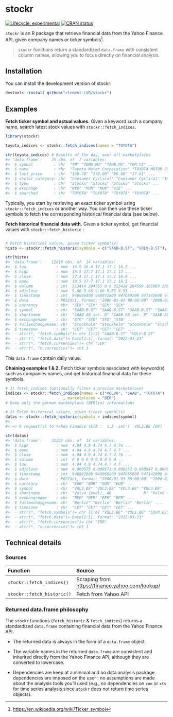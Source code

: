 
<!-- README.md is generated from README.Rmd. Please edit that file -->

# stockr

<!-- badges: start -->

[![Lifecycle:
experimental](https://img.shields.io/badge/lifecycle-experimental-orange.svg)](https://lifecycle.r-lib.org/articles/stages.html#experimental)
[![CRAN
status](https://www.r-pkg.org/badges/version/stockr)](https://CRAN.R-project.org/package=stockr)
<!-- badges: end -->

`stockr` is an R package that retrieve financial data from the Yahoo
Finance API, given company names or ticker symbols[^1].

> `stockr` functions return a standardized `data.frame` with consistent
> column names, allowing you to focus directly on financial analysis.

## Installation

You can install the development version of stockr:

``` r
devtools::install_github("clement-LVD/stockr")
```

## Examples

**Fetch ticker symbol and actual values.** Given a keyword such a
company name, search latest stock values with `stockr::fetch_indices`.

``` r
library(stockr)

toyota_indices <- stockr::fetch_indices(names = "TOYOTA")

str(toyota_indices) # Results of the day, over all marketplaces
#> 'data.frame':    25 obs. of  7 variables:
#>  $ symbol         : chr  "TM" "TOMA.MU" "TAH0.MU" "TOM.VI" ...
#>  $ name           : chr  "Toyota Motor Corporation" "TOYOTA MOTOR CORP.            R" "Toyota Industries Corp.       R" "TOYOTA MOTOR CORP" ...
#>  $ last_price     : chr  "190.70" "178.00" "86.00" "17.61" ...
#>  $ sector_category: chr  "Consumer Cyclical" "Consumer Cyclical" "Industrials" "Consumer Cyclical" ...
#>  $ type           : chr  "Stocks" "Stocks" "Stocks" "Stocks" ...
#>  $ exchange       : chr  "NYQ" "MUN" "MUN" "VIE" ...
#>  $ searched       : chr  "TOYOTA" "TOYOTA" "TOYOTA" "TOYOTA" ...
```

Typically, you start by retrieving an exact ticker symbol using
`stockr::fetch_indices` or another way. You can then use these ticker
symbols to fetch the corresponding historical financial data (see
below).

**Fetch historical financial data with.** Given a ticker symbol, get
financial values with `stockr::fetch_historic` :

``` r

# Fetch historical values, given ticker symbol(s)
histo <- stockr::fetch_historic(symbols = c("SAAB-B.ST", "VOLV-B.ST"), .verbose = FALSE)

str(histo)
#> 'data.frame':    12810 obs. of  14 variables:
#>  $ low             : num  16.9 16.4 17.1 17.1 16.5 ...
#>  $ high            : num  18.5 17.7 17.1 17.1 17 ...
#>  $ close           : num  17.4 17.1 17.1 17.1 16.9 ...
#>  $ open            : num  18.5 17.7 17.1 17.1 16.5 ...
#>  $ volume          : int  313414 294565 0 0 313418 264509 165960 205163 151425 214397 ...
#>  $ adjclose        : num  9.86 9.66 9.66 9.66 9.53 ...
#>  $ timestamp       : int  946886400 946972800 947059200 947145600 947232000 947491200 947577600 947664000 947750400 947836800 ...
#>  $ date            : POSIXct, format: "2000-01-03 09:00:00" "2000-01-04 09:00:00" ...
#>  $ currency        : chr  "SEK" "SEK" "SEK" "SEK" ...
#>  $ symbol          : chr  "SAAB-B.ST" "SAAB-B.ST" "SAAB-B.ST" "SAAB-B.ST" ...
#>  $ shortname       : chr  "SAAB AB ser. B" "SAAB AB ser. B" "SAAB AB ser. B" "SAAB AB ser. B" ...
#>  $ exchangename    : chr  "STO" "STO" "STO" "STO" ...
#>  $ fullexchangename: chr  "Stockholm" "Stockholm" "Stockholm" "Stockholm" ...
#>  $ timezone        : chr  "CET" "CET" "CET" "CET" ...
#>  - attr(*, "fetch.symbols")= chr [1:2] "SAAB-B.ST" "VOLV-B.ST"
#>  - attr(*, "fetch.date")= Date[1:1], format: "2025-03-23"
#>  - attr(*, "fetch.currencies")= chr "SEK"
#>  - attr(*, "n.currencies")= int 1
```

This `data.frame` contain daily value.

**Chaining examples 1 & 2.** Fetch ticker symbols associated with
keyword(s) such as companies names, and get historical financial data
for these symbols.

``` r
# 1) fetch_indices (optionally filter a precise marketplace)
indices <- stockr::fetch_indices(names = c("VOLVO", "SAAB", "TOYOTA")
                         , marketplaces = "BER")
# Keep only the german marketplace (BERlin) informations

# 2) Fetch historical values, given ticker symbol(s)
datas <- stockr::fetch_historic(symbols = indices$symbol)
#> 
#> => 6 request(s) to Yahoo Finance (ETA :  1.5  sec')  VOL3.BE [OK]                                                                                                      VOL1.BE [OK]                                                                                                      SDV0.BE [OK]                                                                                                      SDV1.BE [OK]                                                                                                      TAH.BE [OK]                                                                                                      TOM.BE [OK]                                                                                                    

str(datas)
#> 'data.frame':    31223 obs. of  14 variables:
#>  $ high            : num  4.94 4.9 4.74 4.7 4.76 ...
#>  $ open            : num  4.94 4.9 4.74 4.7 4.7 ...
#>  $ close           : num  4.94 4.9 4.74 4.7 4.76 ...
#>  $ volume          : int  0 0 0 0 0 0 0 0 0 0 ...
#>  $ low             : num  4.94 4.9 4.74 4.7 4.7 ...
#>  $ adjclose        : num  0.000575 0.000571 0.000552 0.000547 0.000554 ...
#>  $ timestamp       : int  946882800 946969200 947055600 947142000 947228400 947487600 947574000 947660400 947746800 947833200 ...
#>  $ date            : POSIXct, format: "2000-01-03 08:00:00" "2000-01-04 08:00:00" ...
#>  $ currency        : chr  "EUR" "EUR" "EUR" "EUR" ...
#>  $ symbol          : chr  "VOL3.BE" "VOL3.BE" "VOL3.BE" "VOL3.BE" ...
#>  $ shortname       : chr  "Volvo (publ), AB              N" "Volvo (publ), AB              N" "Volvo (publ), AB              N" "Volvo (publ), AB              N" ...
#>  $ exchangename    : chr  "BER" "BER" "BER" "BER" ...
#>  $ fullexchangename: chr  "Berlin" "Berlin" "Berlin" "Berlin" ...
#>  $ timezone        : chr  "CET" "CET" "CET" "CET" ...
#>  - attr(*, "fetch.symbols")= chr [1:6] "VOL3.BE" "VOL1.BE" "SDV0.BE" "SDV1.BE" ...
#>  - attr(*, "fetch.date")= Date[1:1], format: "2025-03-23"
#>  - attr(*, "fetch.currencies")= chr "EUR"
#>  - attr(*, "n.currencies")= int 1
```

## Technical details

### Sources

| Function | Source |
|:---|:---|
| `stockr::fetch_indices()` | Scraping from <https://finance.yahoo.com/lookup/> |
| `stockr::fetch_historic()` | Fetch from Yahoo API |

### Returned data.frame philosophy

The `stockr` functions (`fetch_historic` & `fetch_indices`) returns a
standardized `data.frame` containing financial data from the Yahoo
Finance API.

- The returned data is always in the form of a `data.frame` object.

- The variable names in the returned `data.frame` are consistent and
  inherited directly from the Yahoo Finance API, although they are
  converted to lowercase.

- Dependencies are keep at a minimal and no data analysis package
  dependencies are imposed on the user : no assumptions are made about
  the analysis tools you’ll used (e.g., no dependencies on `zoo` or
  `xts` for time series analysis since `stockr` does not return time
  series objects).

[^1]: <https://en.wikipedia.org/wiki/Ticker_symbol>
